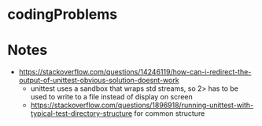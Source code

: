# codingProblems
# Notes
 - https://stackoverflow.com/questions/14246119/how-can-i-redirect-the-output-of-unittest-obvious-solution-doesnt-work
    - unittest uses a sandbox that wraps std streams, so 2> has to be used to write to a file instead of display on screen
    - https://stackoverflow.com/questions/1896918/running-unittest-with-typical-test-directory-structure for common structure
